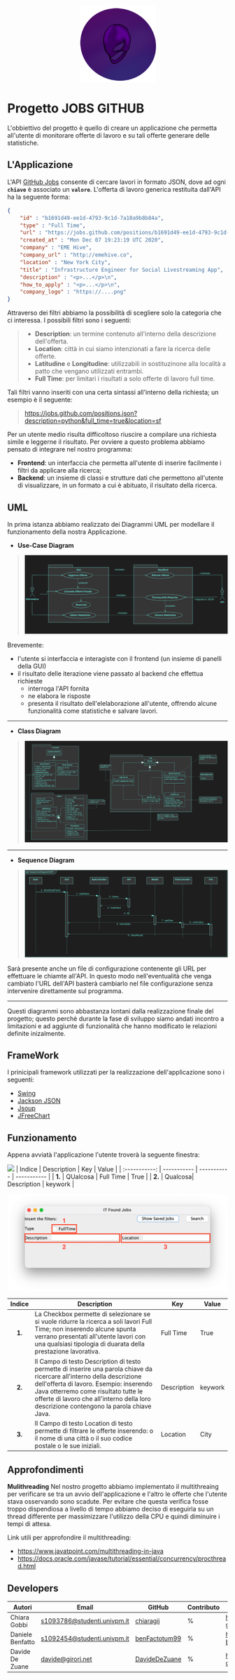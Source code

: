 <p align="center">
<img src="Images/Logo.png" width="175" height="175">
</p>

# Progetto JOBS GITHUB

L'obbiettivo del progetto è quello di creare un applicazione che permetta all'utente di monitorare 
offerte di lavoro e su tali offerte generare delle statistiche.

## L'Applicazione
L'API [GitHub Jobs](https://jobs.github.com/api) consente di cercare lavori in formato JSON, dove ad ogni **`chiave`** è associato un **`valore`**.
L'offerta di lavoro generica restituita dall'API ha la seguente forma:
```json
{
    "id" : "b1691d49-ee1d-4793-9c1d-7a10a9b8b84a",
    "type" : "Full Time",
    "url" : "https://jobs.github.com/positions/b1691d49-ee1d-4793-9c1d-7a10a9b8b84a",
    "created_at" : "Mon Dec 07 19:23:19 UTC 2020",
    "company" : "EME Hive",
    "company_url" : "http://emehive.co",
    "location" : "New York City",
    "title" : "Infrastructure Engineer for Social Livestreaming App",
    "description" : "<p>...</p>\n",
    "how_to_apply" : "<p>...</p>\n",
    "company_logo" : "https://....png"
}
```
Attraverso dei filtri abbiamo la possibilità di scegliere solo la categoria che ci interessa. I possibili filtri sono i seguenti:
>+ **Description**: un termine contenuto all'interno della descrizione dell'offerta.
>+ **Location**: città in cui siamo intenzionati a fare la ricerca delle offerte.
>+ **Latitudine** e **Longitudine**: utilizzabili in sostituzinone alla località a patto che vengano utilizzati entrambi.
>+ **Full Time**: per limitari i risultati a solo offerte di lavoro full time.

Tali filtri vanno inseriti con una certa sintassi all'interno della richiesta; un esempio è il seguente:
> https://jobs.github.com/positions.json?description=python&full_time=true&location=sf

Per un utente medio risulta difficoltoso riuscire a compilare una richiesta simile e leggerne il risultato. 
Per ovviere a questo problema abbiamo pensato di integrare nel nostro programma:
+ **Frontend**: un interfaccia che permetta all'utente di inserire facilmente i filtri da applicare alla ricerca;
+ **Backend**: un insieme di classi e strutture dati che permettono all'utente di visualizzare, in un formato a cui è abituato, il risultato della ricerca.


## UML
In prima istanza abbiamo realizzato dei Diagrammi UML per modellare il funzionamento 
della nostra Applicazione.

 + **Use-Case Diagram**

> ![Panel](Images/UML/UseCase.png)

Brevemente:
+ l'utente si interfaccia e interagiste con il frontend (un insieme di panelli della GUI) 
+ il risultato delle iterazione viene passato al backend che effettua richieste
     + interroga l'API fornita
     + ne elabora le risposte 
     + presenta il risultato dell'elelaborazione all'utente, offrendo alcune funzionalità come statistiche e salvare lavori.

---

+ **Class Diagram**

> ![Finestre Principali](Images/UML/DiagrammaClassi.png)

---

+ **Sequence Diagram** 
> ![](Images/UML/SequenceDiagramUpdate.png)

Sarà presente anche un file di configurazione contenente gli URL per effettuare le chiamte all'API.
In questo modo nell'eventualità che venga cambiato l'URL dell'API basterà cambiarlo nel file configurazione senza intervenire direttamente sul programma.

---

Questi diagrammi sono abbastanza lontani dalla realizzazione finale del progetto; questo perchè durante la fase di sviluppo siamo andati incontro
a limitazioni e ad aggiunte di funzionalità che hanno modificato le relazioni definite inizalmente.



## FrameWork
I prinicipali framework utilizzati per la realizzazione dell'applicazione sono i seguenti:
+ [Swing](https://docs.oracle.com/javase/7/docs/api/javax/swing/package-summary.html) 
+ [Jackson JSON](https://github.com/FasterXML/jackson/wiki/Jackson-Release-2.12)
+ [Jsoup](https://jsoup.org)
+ [JFreeChart](https://sourceforge.net/projects/jfreechart/files/1.%20JFreeChart/1.0.19/)


## Funzionamento
Appena avviatà l'applicazione l'utente troverà la seguente finestra:

![](Images/Funzionamento/BootStrapPanel.png)
| Indice      | Description |  Key |  Value |
| :-----------: | ----------- | ----------- | ----------- |
| **1.**      |  QUalcosa | Full Time | True |
| **2.**   |  Qualcosa| Description | keywork |



![](Images/Funzionamento/Filters.png)

| Indice      | Description |  Key |  Value |
| :-----------: | ----------- | ----------- | ----------- |
| **1.**      | La Checkbox permette di selezionare se si vuole ridurre la ricerca a soli lavori Full Time; non inserendo alcune spunta verrano presentati all'utente lavori con una qualsiasi tipologia di duarata della prestazione lavorativa. | Full Time | True |
| **2.**   |   Il Campo di testo Description di testo permette di inserire una parola chiave da ricercare all'interno della descrizione dell'offerta di lavoro. Esempio: inserendo Java otterremo come risultato tutte le offerte di lavoro che all'interno della loro descrizione contengono la parola chiave Java.| Description | keywork |
| **3.**   | Il Campo di testo Location di testo permette di filtrare le offerte inserendo: o il nome di una città o il suo codice postale o le sue iniziali. | Location| City |



## Approfondimenti

**Mulithreading**
Nel nostro progetto abbiamo implementato il multithreaing per verificare se tra un avvio dell'applicazione e l'altro le offerte che l'utente stava
osservando sono scadute.
Per evitare che questa verifica fosse troppo dispendiosa a livello di tempo abbiamo deciso di eseguirla su un thread differente per massimizzare
l'utilizzo della CPU e quindi diminuire i tempi di attesa.

Link utili per approfondire il multithreading:

+ <https://www.javatpoint.com/multithreading-in-java>
+ <https://docs.oracle.com/javase/tutorial/essential/concurrency/procthread.html>

    

## Developers

| **Autori**  | **Email**| **GitHub**  | **Contributo**  | LinkedIn |
|---|---|---|---|---|
|  Chiara Gobbi | <s1093786@studenti.univpm.it> |  [chiaragii](https://github.com/chiaragii) | %   | <https://www.linkedin.com/in/chiara-gobbi-1900931bb>  |
|  Daniele Benfatto |<s1092454@studenti.univpm.it>   | [benFactotum99](https://github.com/benFactotum99)  |   % |  <https://www.linkedin.com/in/daniele-benfatto-247830201> |
|  Davide De Zuane | <davide@girori.net>  |  [DavideDeZuane](https://github.com/DavideDeZuane) | %  |  <https://www.linkedin.com/in/davide-de-zuane-021372201> |
